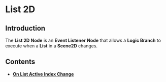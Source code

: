 # List 2D

## Introduction

The **List 2D** **Node** is an **Event Listener** **Node** that allows a **Logic Branch** to execute when a **List** in a **Scene2D** changes.

## Contents

* [**On List Active Index Change**](onlistactiveindexchange.md)
